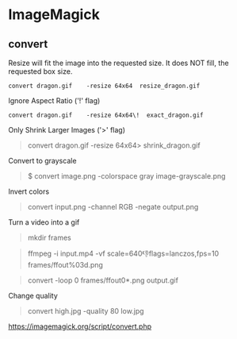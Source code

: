 # ImageMagick
## convert
Resize will fit the image into the requested size.
It does NOT fill, the requested box size.

    convert dragon.gif    -resize 64x64  resize_dragon.gif

Ignore Aspect Ratio ('!' flag)

    convert dragon.gif    -resize 64x64\!  exact_dragon.gif

Only Shrink Larger Images ('>' flag)
> convert dragon.gif    -resize 64x64\>  shrink_dragon.gif

Convert to grayscale
> $ convert image.png -colorspace gray image-grayscale.png

Invert colors
> convert input.png -channel RGB -negate output.png

Turn a video into a gif
> mkdir frames

> ffmpeg -i input.mp4 -vf scale=640:-1:flags=lanczos,fps=10 frames/ffout%03d.png

> convert -loop 0 frames/ffout0*.png output.gif

Change quality
> convert high.jpg -quality 80 low.jpg

https://imagemagick.org/script/convert.php

